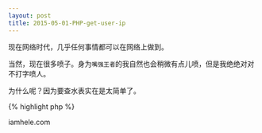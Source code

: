 ```yaml
---
layout: post
title: 2015-05-01-PHP-get-user-ip
---
```


现在网络时代，几乎任何事情都可以在网络上做到。

当然，现在很多喷子。身为`嘴强王者`的我自然也会稍微有点儿喷，但是我绝绝对对不打字喷人。

为什么呢？因为要查水表实在是太简单了。

{% highlight php %}
<?php
function getIP()
{
    if (getenv("HTTP_CLIENT_IP")) {
        $ip=getenv("HTTP_CLIENT_IP");
    }elseif (getenv("HTTP_X_FORWARDED_FOR")) {
        $ip=getenv("HTTP_X_FORWARDED_FOR");
    }elseif (getenv("REMOTE_ADDR")) {
        $ip=getenv("REMOTE_ADDR");
    }else{
        $ip="unknow";
    }
    return $ip;
}
{% endhighlight %}

这样一段代码就是PHP中获取客户端IP地址的方法。十分的简单。只要运行这个函数，就可以返回客户端的IP地址。得到了IP地址就大概得知了位置坐标。

比如：

有位朋友在留言板里写了“我是你哥”，机智如我肯定是留下了他的IP地址啦。然后我就随便找了款工具查询这个地址。得到的数据竟然详细到几单元几号！

当然这样的工具也是可以内嵌到你自己的个人站里的，更方便你可以根据需要进行相应的流量统计。这样的API有很多，腾讯也有，如果需要也可以拿来用。

这一块儿我个人的设置是只有留言才会收集您的IP地址，相对来说厚道很多啦。（谁说是因为占空间！！！是谁，出来，我打屎他！）


那么，如果我想干点儿坏事，我不想被找到应该怎么办呢？

嘿嘿，你可以这样。首先，攻击一台计算机，然后以此为跳板攻击第二台计算机，这时候你觉得行，安全了，那么再开始对目标做的坏事。

那么如果良民大大滴，只是想像艾伦一样看看墙外的世界呢？

首先要申请一个国外的VPS，中文是虚拟服务器什么的。记住，最便宜的就可以了。可以百度“VPS 海外 支付宝”

然后，下载一款SSH软件，个人推荐`Xshell`，为什么呢，任性！

然后根据账户登录，下载一些软件。。。。这一步要求你必须会一些`Linux`的操作。因为各个版本不同我不好说（其实我也不会T_T）

最后就是在个人电脑的网络设置里重新开一个网，以`VPN`链接。测试一下

是时候畅快登陆facebook神马的啦。这时候`IP`地址就变成服务器上的`IP`地址了~

那么，以上。
<a href="iamhele.com">iamhele.com</a>